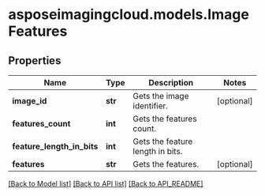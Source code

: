 # asposeimagingcloud.models.ImageFeatures

## Properties
Name | Type | Description | Notes
------------ | ------------- | ------------- | -------------
**image_id** | **str** | Gets the image identifier. | [optional] 
**features_count** | **int** | Gets the features count. | 
**feature_length_in_bits** | **int** | Gets the feature length in bits. | 
**features** | **str** | Gets the features. | [optional] 

[[Back to Model list]](API_README.md#documentation-for-models) [[Back to API list]](API_README.md#documentation-for-api-endpoints) [[Back to API_README]](API_README.md)


